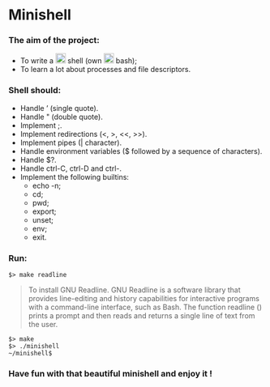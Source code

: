 # Minishell
### The aim of the project:
- To write a <img height="20" width="20" src="https://unpkg.com/simple-icons@v6/icons/shell.svg" /> shell (own <img height="20" width="20" src="https://unpkg.com/simple-icons@v6/icons/gnubash.svg" /> bash);
- To learn a lot about processes and file descriptors.
### Shell should:
- Handle ’ (single quote).
- Handle " (double quote).
- Implement ;.
- Implement redirections (<, >, <<, >>).
- Implement pipes (| character).
- Handle environment variables ($ followed by a sequence of characters).
- Handle $?.
- Handle ctrl-C, ctrl-D and ctrl-\.
- Implement the following builtins:
  - echo -n;
  - cd;
  - pwd;
  - export;
  - unset;
  - env;
  - exit.
### Run:
```
$> make readline
```
>To install GNU Readline. GNU Readline is a software library that provides line-editing and history capabilities for interactive programs with a command-line interface, such as Bash. The function readline () prints a prompt and then reads and returns a single line of text from the user.
```
$> make
$> ./minishell
~/minishell$
```
### Have fun with that beautiful minishell and enjoy it !

